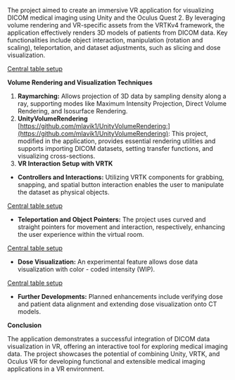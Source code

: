 ﻿The project aimed to create an immersive VR application for visualizing DICOM medical imaging using Unity and the Oculus Quest 2. By leveraging volume rendering and VR-specific assets from the VRTKv4 framework, the application effectively renders 3D models of patients from DICOM data. Key functionalities include object interaction, manipulation (rotation and scaling), teleportation, and dataset adjustments, such as slicing and dose visualization.

[Central table setup](images/main.png "Central Table")


**Volume Rendering and Visualization Techniques** 

1. **Raymarching:** Allows projection of 3D data by sampling density along a ray, supporting modes like Maximum Intensity Projection, Direct Volume Rendering, and Isosurface Rendering. 
1. **UnityVolumeRendering** [https://github.com/mlavik1/UnityVolumeRendering:](https://github.com/mlavik1/UnityVolumeRendering): This project, modified in the application, provides essential rendering utilities and supports importing DICOM datasets, setting transfer functions, and visualizing cross-sections. 
3. **VR Interaction Setup with VRTK** 
- **Controllers and Interactions:** Utilizing VRTK components for grabbing, snapping, and spatial button interaction enables the user to manipulate the dataset as physical objects. 

[Central table setup](images/ui.png "Slice UI")

- **Teleportation and Object Pointers:** The project uses curved and straight pointers for movement and interaction, respectively, enhancing the user experience within the virtual room. 

[Central table setup](images/ptr.png "Usage of a pointer")

- **Dose Visualization:** An experimental feature allows dose data visualization with color - coded intensity (WIP). 

[Central table setup](images/dose.png "RT Dose Object")

- **Further Developments:** Planned enhancements include verifying dose and patient data alignment and extending dose visualization onto CT models.

**Conclusion** 

The application demonstrates a successful integration of DICOM data visualization in VR, offering an interactive tool for exploring medical imaging data. The project showcases the potential of combining Unity, VRTK, and Oculus VR for developing functional and extensible medical imaging applications in a VR environment.
